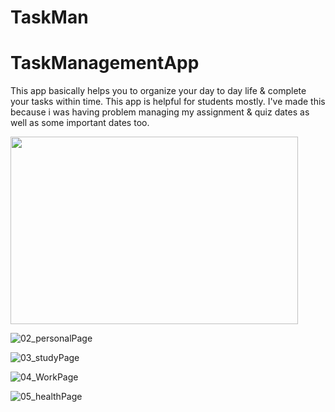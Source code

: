 # TaskMan 
# TaskManagementApp
This app basically helps you to organize your day to day life &amp; complete your tasks within time. This app is helpful for students mostly. I've made this because i was having problem managing my assignment &amp; quiz dates as well as some important dates too.

<p align="left">
<img width="460" height="300"  src="![01_homePage](https://user-images.githubusercontent.com/88645698/166111667-e7258ffb-bc2c-43ba-bdc0-708594b4a052.png)">
</p>

![02_personalPage](https://user-images.githubusercontent.com/88645698/166111671-6c4b6144-65b2-41d3-bc52-6bd0dd4068aa.png)


![03_studyPage](https://user-images.githubusercontent.com/88645698/166111673-5d8c4a9d-be09-479a-8b49-783e2592caf9.png)


![04_WorkPage](https://user-images.githubusercontent.com/88645698/166111674-0e2cbb12-546c-4a23-9c65-ff42344186d2.png)


![05_healthPage](https://user-images.githubusercontent.com/88645698/166111676-008b2707-989a-4fc5-bdca-cdb2211af3fe.png)

